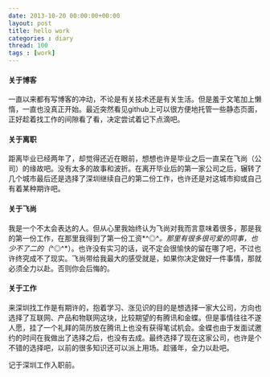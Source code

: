 ```yaml
---
date: 2013-10-20 00:00:00+00:00
layout: post
title: hello work
categories : diary
thread: 100 
tags : [work]
---
```


#### 关于博客
一直以来都有写博客的冲动，不论是有关技术还是有关生活。但是羞于文笔加上懒惰，一直也没真正开始。最近突然看见github上可以很方便地托管一些静态页面，正好趁着找工作的间隙看了看，决定尝试着记下点滴吧。

#### 关于离职
距离毕业已经两年了，却觉得还近在眼前，想想也许是毕业之后一直呆在飞尚（公司）的缘故吧。没有太多的故事和波折。在离开毕业后的第一家公司之后，辗转了几个城市最后还是选择了深圳继续自己的第二份工作，也许还是对这城市抑或自己有着某种期许吧。

#### 关于飞尚
我是一个不太会表达的人。但从心里我始终认为飞尚对我而言意味着很多，那是我的第一份工作，在那里我得到了第一份工资*^◎^*。那里有很多很可爱的同事，也少不了二的（*^◎^*）。也许没有实习的话，说不定会很愉快的留在哪了吧，不过也许终究成不了现实。飞尚带给我最大的感受就是，如果你决定做好一件事情，那就必须全力以赴。否则你会后悔的。

#### 关于工作
来深圳找工作是有期许的，抱着学习、涨见识的目的是想选择一家大公司，方向也选择了互联网、产品和物联网这块，比较期望的有腾讯和金蝶。但是事情往往不遂人愿，挂了一个礼拜的简历放在腾讯上也没有获得笔试机会。金蝶也由于发面试邀约的时间在我做出了选择之后，也没有去成。最终选择了现在这家公司，也许是个不错的选择吧，以前的很多知识还可以派上用场。趁骚年，全力以赴吧。

记于深圳工作入职前。

